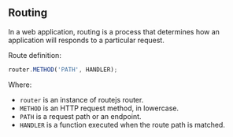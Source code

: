 ## Routing

In a web application, routing is a process that determines how an application will responds to a particular request.

Route definition:

```js
router.METHOD('PATH', HANDLER);
```

Where:
- `router` is an instance of routejs router.
- `METHOD` is an HTTP request method, in lowercase.
- `PATH` is a request path or an endpoint.
- `HANDLER` is a function executed when the route path is matched.

